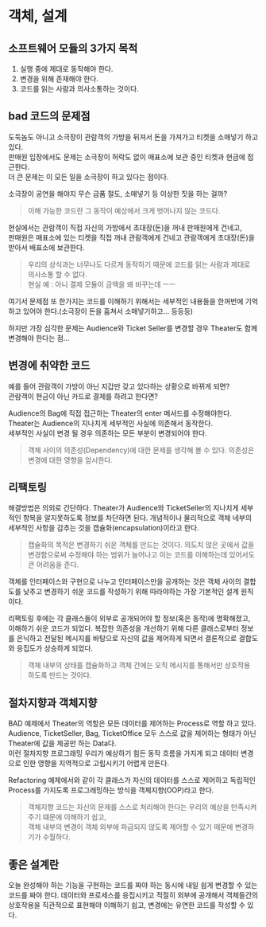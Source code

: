 # 객체, 설계
## 소프트웨어 모듈의 3가지 목적
1. 실행 중에 제대로 동작해야 한다.
2. 변경을 위해 존재해야 한다.
3. 코드를 읽는 사람과 의사소통하는 것이다.

## bad 코드의 문제점
도둑놈도 아니고 소극장이 관람객의 가방을 뒤져서 돈을 가져가고 티켓을 소매넣기 하고 있다.  
판매원 입장에서도 문제는 소극장이 허락도 없이 매표소에 보관 중인 티켓과 현금에 접근한다.  
더 큰 문제는 이 모든 일을 소극장이 하고 있다는 점이다.

소극장이 공연을 해야지 무슨 금품 절도, 소매넣기 등 이상한 짓을 하는 걸까?

> 이해 가능한 코드란 그 동작이 예상에서 크게 벗어나지 않는 코드다.  

현실에서는 관람객이 직접 자신의 가방에서 초대장(돈)을 꺼내 판매원에게 건네고,  
판매원은 매표소에 있는 티켓을 직접 꺼내 관람객에게 건네고 관람객에게 초대장(돈)을 받아서 배표소에 보관한다.

> 우리의 상식과는 너무나도 다르게 동작하기 때문에 코드를 읽는 사람과 제대로 의사소통 할 수 없다.  
현실 예 : 아니 결제 모듈이 금액을 왜 바꾸는데 ㅡㅡ

여기서 문제점 또 한가지는 코드를 이해하기 위해서는 세부적인 내용들을 한꺼번에 기억하고 있어야 한다.(소극장이 돈을 훔쳐서 소매넣기하고... 등등등)

하지만 가장 심각한 문제는 Audience와 Ticket Seller를 변경할 경우 Theater도 함께 변경해야 한다는 점...

## 변경에 취약한 코드
예를 들어 관람객이 가방이 아닌 지갑만 갖고 있다하는 상황으로 바뀌게 되면?  
관람객이 현금이 아닌 카드로 결제를 하려고 한다면?

Audience의 Bag에 직접 접근하는 Theater의 enter 메서드를 수정해야한다.
Theater는 Audience의 지나치게 세부적인 사실에 의존해서 동작한다.  
세부적인 사실이 변경 될 경우 의존하는 모든 부분이 변경되어야 한다.

> 객체 사이의 의존성(Dependency)에 대한 문제를 생각해 볼 수 있다.
의존성은 변경에 대한 영향을 암시한다.

## 리팩토링
해결방법은 의외로 간단하다.
Theater가 Audience와 TicketSeller의 지나치게 세부적인 항복을 알지못하도록 정보를 차단하면 된다.
개념적이나 물리적으로 객체 네부의 세부적인 사항을 감추는 것을 캡슐화(encapsulation)이라고 한다.
> 캡슐화의 목적은 변경하기 쉬운 객체를 만드는 것이다.
의도치 않은 곳에서 값을 변경함으로써 수정해야 하는 범위가 늘어나고 이는 코드를 이해하는데 있어서도 큰 어려움을 준다.

객체를 인터페이스와 구현으로 나누고 인터페이스만을 공개하는 것은 객체 사이의 결합도를 낮추고 변경하기 쉬운 코드를 작성하기 위해 따라야하는 가장 기본적인 설계 원칙이다.

리팩토링 후에는 각 클래스들이 외부로 공개되어야 할 정보(혹은 동작)에 명확해졌고, 이해하기 쉬운 코드가 되었다.
복잡한 의존성을 개선하기 위해 다른 클래스로부터 정보를 은닉하고 전달된 메시지를 바탕으로 자신의 값을 제어하게 되면서 결론적으로 결합도와 응집도가 상승하게 되었다.

> 객체 내부의 상태를 캡슐화하고 객체 간에는 오직 메시지를 통해서만 상호작용 하도록 만드는 것이다.

## 절차지향과 객체지향
BAD 예제에서 Theater의 역할은 모든 데이터를 제어하는 Process로 역할 하고 있다.  
Audience, TicketSeller, Bag, TicketOffice 모두 스스로 값을 제어하는 형태가 아닌 Theater에 값을 제공만 하는 Data다.  
이런 절차지향 프로그래밍 우리가 예상하기 힘든 동작 흐름을 가지게 되고 데이터 변경으로 인한 영향을 지역적으로 고립시키기 어렵게 만든다.

Refactoring 예제에서와 같이 각 클래스가 자신의 데이터를 스스로 제어하고 독립적인 Process를 가지도록 프로그래밍하는 방식을 객체지향(OOP)라고 한다.

> 객체지향 코드는 자신의 문제를 스스로 처리해야 한다는 우리의 예상을 만족시켜주기 떄문에 이해하기 쉽고,  
객체 내부의 변경이 객체 외부에 파급되지 않도록 제어할 수 있기 때문에 변경하기가 수월하다.

## 좋은 설계란
오늘 완성해야 하는 기능을 구현하는 코드를 짜야 하는 동시에 내일 쉽게 변경할 수 있는 코드를 짜야 한다.
데이터와 프로세스를 응집시키고 적절히 외부에 공개해서 객체들간의 상호작용을 직관적으로 표현해야 이해하기 쉽고, 변경에는 유연한 코드를 작성할 수 있다.   
